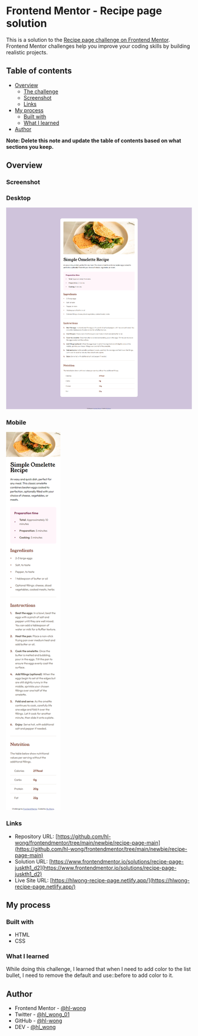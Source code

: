 # Frontend Mentor - Recipe page solution

This is a solution to the [Recipe page challenge on Frontend Mentor](https://www.frontendmentor.io/challenges/recipe-page-KiTsR8QQKm). Frontend Mentor challenges help you improve your coding skills by building realistic projects.

## Table of contents

- [Overview](#overview)
  - [The challenge](#the-challenge)
  - [Screenshot](#screenshot)
  - [Links](#links)
- [My process](#my-process)
  - [Built with](#built-with)
  - [What I learned](#what-i-learned)
- [Author](#author)

**Note: Delete this note and update the table of contents based on what sections you keep.**

## Overview

### Screenshot

### Desktop

![Desktop Screenshot](./screenshots/desktop-screenshot.png)

### Mobile

![Mobile Screenshot](./screenshots/mobile-screenshot.png)

### Links

- Repository URL: [https://github.com/hl-wong/frontendmentor/tree/main/newbie/recipe-page-main](https://github.com/hl-wong/frontendmentor/tree/main/newbie/recipe-page-main)
- Solution URL: [https://www.frontendmentor.io/solutions/recipe-page-juskth1_d2](https://www.frontendmentor.io/solutions/recipe-page-juskth1_d2)
- Live Site URL: [https://hlwong-recipe-page.netlify.app/](https://hlwong-recipe-page.netlify.app/)

## My process

### Built with

- HTML
- CSS

### What I learned

While doing this challenge, I learned that when I need to add color to the list bullet, I need to remove the default and use::before to add color to it.

## Author

- Frontend Mentor - [@hl-wong](https://www.frontendmentor.io/profile/hl-wong)
- Twitter - [@hl_wong_01](https://x.com/hl_wong_01)
- GitHub - [@hl-wong](https://github.com/hl-wong)
- DEV - [@hl_wong](https://dev.to/hl_wong)
